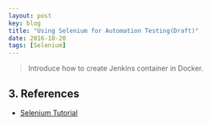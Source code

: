 ```yaml
---
layout: post
key: blog
title: "Using Selenium for Automation Testing(Draft)"
date: 2016-10-20
tags: [Selenium]
---
```


> Introduce how to create Jenkins container in Docker.


## 3. References
* [Selenium Tutorial](https://www.tutorialspoint.com/selenium/index.htm)
